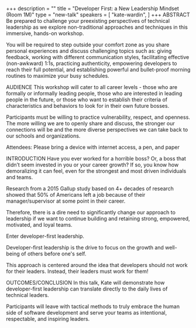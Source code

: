 +++
description = ""
title = "Developer First: a New Leadership Mindset (Room 1M)"
type = "new-talk"
speakers = [
        "kate-wardin",
]
+++
ABSTRACT
Be prepared to challenge your preexisting perspectives of technical leadership as we explore non-traditional approaches and techniques in this immersive, hands-on workshop.  

You will be required to step outside your comfort zone as you share personal experiences and discuss challenging topics such as: giving feedback, working with different communication styles, facilitating effective (non-awkward) 1:1s, practicing authenticity, empowering developers to reach their full potential, and establishing powerful and bullet-proof morning routines to maximize your busy schedules.

AUDIENCE
This workshop will cater to all career levels - those who are formally or informally leading people, those who are interested in leading people in the future, or those who want to establish their criteria of characteristics and behaviors to look for in their own future bosses.  

Participants must be willing to practice vulnerability, respect, and openness.  The more willing we are to openly share and discuss, the stronger our connections will be and the more diverse perspectives we can take back to our schools and organizations.

Attendees: Please bring a device with internet access, a pen, and paper

INTRODUCTION
Have you ever worked for a horrible boss?  Or, a boss that didn’t seem invested in you or your career growth?   If so, you know how demoralizing it can feel, even for the strongest and most driven individuals and teams. 

Research from a 2015 Gallup study based on 4+ decades of research showed that 50% of Americans left a job because of their manager/supervisor at some point in their career.   

Therefore, there is a dire need to significantly change our approach to leadership if we want to continue building and retaining strong, empowered, motivated, and loyal teams.  

Enter developer-first leadership.

Developer-first leadership is the drive to focus on the growth and well-being of others before one's self.  

This approach is centered around the idea that developers should not work for their leaders.  Instead, their leaders must work for them!  
  
OUTCOMES/CONCLUSION
In this talk, Kate will demonstrate how developer-first leadership can translate directly to the daily lives of technical leaders. 

Participants will leave with tactical methods to truly embrace the human side of software development and serve your teams as intentional, respectable, and inspiring leaders.